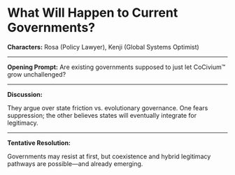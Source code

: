 # What Will Happen to Current Governments?

**Characters:** Rosa (Policy Lawyer), Kenji (Global Systems Optimist)

---

**Opening Prompt:** Are existing governments supposed to just let CoCivium™ grow unchallenged?

---

**Discussion:**

They argue over state friction vs. evolutionary governance. One fears suppression; the other believes states will eventually integrate for legitimacy.

---

**Tentative Resolution:**

Governments may resist at first, but coexistence and hybrid legitimacy pathways are possible—and already emerging.


